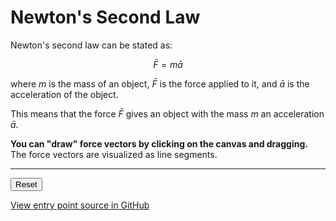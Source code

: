 # Newton's Second Law

Newton's second law can be stated as:

$$\bar F = m \bar a$$

where $m$ is the mass of an object, $\bar F$ is the force
applied to it, and $\bar a$ is the acceleration of the object.

This means that the force $\bar F$ gives an object with the
mass $m$ an acceleration $\bar a$.

**You can "draw" force vectors by clicking on the canvas and
dragging.** The force vectors are visualized as line segments.

<hr />

<div>
  <button id="resetButton" type="button" class="btn btn-dark">Reset</button>
</div>

[View entry point source in GitHub](https://github.com/mkkekkonen/TS-Math/blob/master/math/src/entryPoints/2_2_1_newton2.ts)
